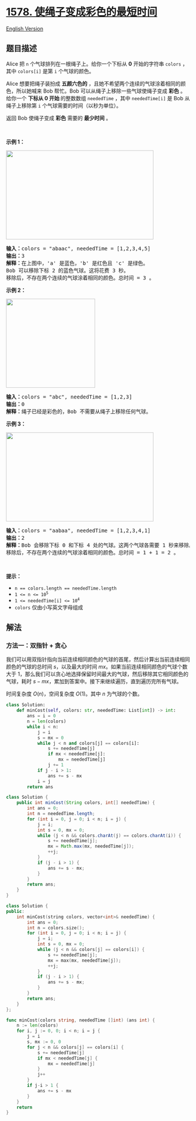 # [1578. 使绳子变成彩色的最短时间](https://leetcode.cn/problems/minimum-time-to-make-rope-colorful)

[English Version](/solution/1500-1599/1578.Minimum%20Time%20to%20Make%20Rope%20Colorful/README_EN.md)

<!-- tags:贪心,数组,字符串,动态规划 -->

<!-- difficulty:中等 -->

## 题目描述

<!-- 这里写题目描述 -->

<p>Alice 把 <code>n</code> 个气球排列在一根绳子上。给你一个下标从 <strong>0</strong> 开始的字符串 <code>colors</code> ，其中 <code>colors[i]</code> 是第 <code>i</code> 个气球的颜色。</p>

<p>Alice 想要把绳子装扮成 <b>五颜六色的</b>&nbsp;，且她不希望两个连续的气球涂着相同的颜色，所以她喊来 Bob 帮忙。Bob 可以从绳子上移除一些气球使绳子变成 <strong>彩色</strong> 。给你一个 <strong>下标从 0 开始&nbsp;</strong>的整数数组 <code>neededTime</code> ，其中 <code>neededTime[i]</code> 是 Bob 从绳子上移除第 <code>i</code> 个气球需要的时间（以秒为单位）。</p>

<p>返回 Bob 使绳子变成 <strong>彩色</strong> 需要的 <strong>最少时间</strong> 。</p>

<p>&nbsp;</p>

<p><strong>示例 1：</strong></p>
<img alt="" src="https://fastly.jsdelivr.net/gh/doocs/leetcode@main/solution/1500-1599/1578.Minimum%20Time%20to%20Make%20Rope%20Colorful/images/ballon1.jpg" style="width: 404px; height: 243px;" />
<pre>
<strong>输入：</strong>colors = "abaac", neededTime = [1,2,3,4,5]
<strong>输出：</strong>3
<strong>解释：</strong>在上图中，'a' 是蓝色，'b' 是红色且 'c' 是绿色。
Bob 可以移除下标 2 的蓝色气球。这将花费 3 秒。
移除后，不存在两个连续的气球涂着相同的颜色。总时间 = 3 。</pre>

<p><strong>示例 2：</strong></p>
<img alt="" src="https://fastly.jsdelivr.net/gh/doocs/leetcode@main/solution/1500-1599/1578.Minimum%20Time%20to%20Make%20Rope%20Colorful/images/balloon2.jpg" style="width: 244px; height: 243px;" />
<pre>
<strong>输入：</strong>colors = "abc", neededTime = [1,2,3]
<strong>输出：</strong>0
<strong>解释：</strong>绳子已经是彩色的，Bob 不需要从绳子上移除任何气球。
</pre>

<p><strong>示例 3：</strong></p>
<img alt="" src="https://fastly.jsdelivr.net/gh/doocs/leetcode@main/solution/1500-1599/1578.Minimum%20Time%20to%20Make%20Rope%20Colorful/images/balloon3.jpg" style="width: 404px; height: 243px;" />
<pre>
<strong>输入：</strong>colors = "aabaa", neededTime = [1,2,3,4,1]
<strong>输出：</strong>2
<strong>解释：</strong>Bob 会移除下标 0 和下标 4 处的气球。这两个气球各需要 1 秒来移除。
移除后，不存在两个连续的气球涂着相同的颜色。总时间 = 1 + 1 = 2 。
</pre>

<p>&nbsp;</p>

<p><strong>提示：</strong></p>

<ul>
	<li><code>n == colors.length == neededTime.length</code></li>
	<li><code>1 &lt;= n &lt;= 10<sup>5</sup></code></li>
	<li><code>1 &lt;= neededTime[i] &lt;= 10<sup>4</sup></code></li>
	<li><code>colors</code> 仅由小写英文字母组成</li>
</ul>

## 解法

### 方法一：双指针 + 贪心

我们可以用双指针指向当前连续相同颜色的气球的首尾，然后计算出当前连续相同颜色的气球的总时间 $s$，以及最大的时间 $mx$。如果当前连续相同颜色的气球个数大于 $1$，那么我们可以贪心地选择保留时间最大的气球，然后移除其它相同颜色的气球，耗时 $s - mx$，累加到答案中。接下来继续遍历，直到遍历完所有气球。

时间复杂度 $O(n)$，空间复杂度 $O(1)$。其中 $n$ 为气球的个数。

<!-- tabs:start -->

```python
class Solution:
    def minCost(self, colors: str, neededTime: List[int]) -> int:
        ans = i = 0
        n = len(colors)
        while i < n:
            j = i
            s = mx = 0
            while j < n and colors[j] == colors[i]:
                s += neededTime[j]
                if mx < neededTime[j]:
                    mx = neededTime[j]
                j += 1
            if j - i > 1:
                ans += s - mx
            i = j
        return ans
```

```java
class Solution {
    public int minCost(String colors, int[] neededTime) {
        int ans = 0;
        int n = neededTime.length;
        for (int i = 0, j = 0; i < n; i = j) {
            j = i;
            int s = 0, mx = 0;
            while (j < n && colors.charAt(j) == colors.charAt(i)) {
                s += neededTime[j];
                mx = Math.max(mx, neededTime[j]);
                ++j;
            }
            if (j - i > 1) {
                ans += s - mx;
            }
        }
        return ans;
    }
}
```

```cpp
class Solution {
public:
    int minCost(string colors, vector<int>& neededTime) {
        int ans = 0;
        int n = colors.size();
        for (int i = 0, j = 0; i < n; i = j) {
            j = i;
            int s = 0, mx = 0;
            while (j < n && colors[j] == colors[i]) {
                s += neededTime[j];
                mx = max(mx, neededTime[j]);
                ++j;
            }
            if (j - i > 1) {
                ans += s - mx;
            }
        }
        return ans;
    }
};
```

```go
func minCost(colors string, neededTime []int) (ans int) {
	n := len(colors)
	for i, j := 0, 0; i < n; i = j {
		j = i
		s, mx := 0, 0
		for j < n && colors[j] == colors[i] {
			s += neededTime[j]
			if mx < neededTime[j] {
				mx = neededTime[j]
			}
			j++
		}
		if j-i > 1 {
			ans += s - mx
		}
	}
	return
}
```

<!-- tabs:end -->

<!-- end -->

